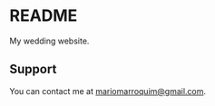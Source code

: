 README
======

My wedding website.

Support
-------

You can contact me at mariomarroquim@gmail.com.

